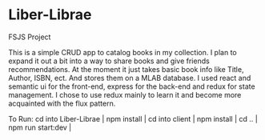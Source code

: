 # Liber-Librae
FSJS Project

This is a simple CRUD app to catalog books in my collection. I plan to expand it out a bit into a way to share books and give friends recommendations. At the moment it just takes basic book info like Title, Author, ISBN, ect. And stores them on a MLAB database. I used react and semantic ui for the front-end, express for the back-end and redux for state management. I chose to use redux mainly to learn it and become more acquainted with the flux pattern. 

To Run:
cd into Liber-Librae |
npm install |
cd into client |
npm install |
cd .. |
npm run start:dev |